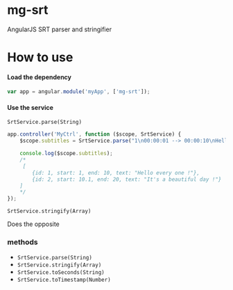# mg-srt

AngularJS SRT parser and stringifier

# How to use

#### Load the dependency

```javascript
var app = angular.module('myApp', ['mg-srt']);
```

#### Use the service

`SrtService.parse(String)`

```javascript
app.controller('MyCtrl', function ($scope, SrtService) {
	$scope.subtitles = SrtService.parse("1\n00:00:01 --> 00:00:10\nHello every one !\n\n1\n00:00:10,100 --> 00:00:20\nIt's a beautiful day !");

	console.log($scope.subtitles);
	/*
	 [
		{id: 1, start: 1, end: 10, text: "Hello every one !"},
		{id: 2, start: 10.1, end: 20, text: "It's a beautiful day !"}
	]
	*/
});
```

`SrtService.stringify(Array)`

Does the opposite

### methods

- `SrtService.parse(String)`
- `SrtService.stringify(Array)`
- `SrtService.toSeconds(String)`
- `SrtService.toTimestamp(Number)`
